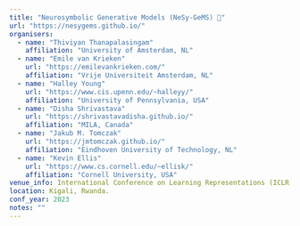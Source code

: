 ```yaml
---
title: "Neurosymbolic Generative Models (NeSy-GeMS) 💎"
url: "https://nesygems.github.io/"
organisers: 
  - name: "Thiviyan Thanapalasingam"
    affiliation: "University of Amsterdam, NL"
  - name: "Emile van Krieken"
    url: "https://emilevankrieken.com/"
    affiliation: "Vrije Universiteit Amsterdam, NL"
  - name: "Halley Young"
    url: "https://www.cis.upenn.edu/~halleyy/"
    affiliation: "University of Pennsylvania, USA"
  - name: "Disha Shrivastava"
    url: "https://shrivastavadisha.github.io/"
    affiliation: "MILA, Canada"
  - name: "Jakub M. Tomczak"
    url: "https://jmtomczak.github.io/"
    affiliation: "Eindhoven University of Technology, NL"
  - name: "Kevin Ellis"
    url: "https://www.cs.cornell.edu/~ellisk/"
    affiliation: "Cornell University, USA"
venue_info: International Conference on Learning Representations (ICLR)
location: Kigali, Rwanda. 
conf_year: 2023
notes: ""
---
```

